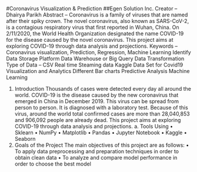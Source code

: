 
#Coronavirus Visualization & Prediction
##Egen Solution Inc.
Creator – Dhairya Parikh
Abstract – Coronavirus is a family of viruses that are named after their spiky crown. The novel coronavirus, also known as SARS-CoV-2, is a contagious respiratory virus that first reported in Wuhan, China. On 2/11/2020, the World Health Organization designated the name COVID-19 for the disease caused by the novel coronavirus. This project aims at exploring COVID-19 through data analysis and projections.
Keywords – Coronavirus visualization, Prediction, Regression, Machine Learning
Identify Data Storage Platform
Data Warehouse or Big Query
Data Transformation
Type of Data – CSV
Real time Steaming data
Kaggle Data Set for Covid19
Visualization and Analytics
Different Bar charts
Predictive Analysis
Machine Learning
1. Introduction
Thousands of cases were detected every day all around the world. COVID-19 is the disease caused by the new coronavirus that emerged in China in December 2019. This virus can be spread from person to person. It is diagnosed with a laboratory test. Because of this virus, around the world total confirmed cases are more than 28,040,853 and 906,092 people are already dead. This project aims at exploring COVID-19 through data analysis and projections.
a. Tools Using
• Sklearn
• NumPy
• Matplotlib
• Pandas
• Jupyter Notebook
• Kaggle
• Seaborn
2. Goals of the Project
The main objectives of this project are as follows:
• To apply data preprocessing and preparation techniques in order to obtain clean data
• To analyze and compare model performance in order to choose the best model
